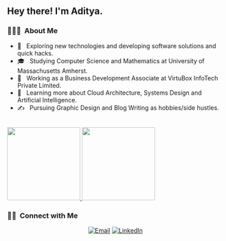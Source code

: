 <h2> Hey there! I'm Aditya.</h2>

<h3> 👨🏻‍💻 &nbsp;About Me </h3>

- 🤔 &nbsp; Exploring new technologies and developing software solutions and quick hacks.
- 🎓 &nbsp; Studying Computer Science and Mathematics at University of Massachusetts Amherst.
- 💼 &nbsp; Working as a Business Development Associate at VirtuBox InfoTech Private Limited.
- 🌱 &nbsp; Learning more about Cloud Architecture, Systems Design and Artificial Intelligence.
- ✍️ &nbsp; Pursuing Graphic Design and Blog Writing as hobbies/side hustles.



<br/>

<a href="https://github.com/AVS1508">
  <img height="170em" src="https://github-readme-stats.vercel.app/api?username=YJiangcm&theme=buefy&show_icons=true" />
  <img height="170em" src="https://github-readme-stats.vercel.app/api/top-langs/?username=YJiangcm&theme=buefy&layout=compact" />
</a>

<br/>

<h3> 🤝🏻 &nbsp;Connect with Me </h3>

<p align="center">
<a href="mailto:yjiangcm@connect.ust.hk"><img alt="Email" src="https://img.shields.io/badge/Email-yjiangcm@connect.ust.hk-blue?style=flat-square&logo=gmail"></a>
<a href="https://www.linkedin.com/in/yuxin-jiang-836a941b4/"><img alt="LinkedIn" src="https://img.shields.io/badge/LinkedIn-Jiang%20Yuxin-blue?style=flat-square&logo=linkedin"></a>
</p>
